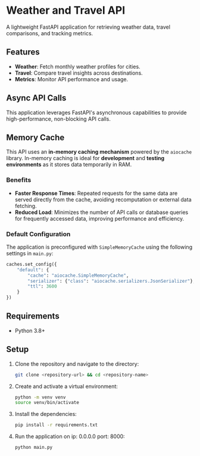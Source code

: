 # Weather and Travel API

A lightweight FastAPI application for retrieving weather data, travel comparisons, and tracking metrics.

## Features
- **Weather**: Fetch monthly weather profiles for cities.
- **Travel**: Compare travel insights across destinations.
- **Metrics**: Monitor API performance and usage.

## Async API Calls
This application leverages FastAPI's asynchronous capabilities to provide high-performance, non-blocking API calls.

## Memory Cache

This API uses an **in-memory caching mechanism** powered by the `aiocache` library. In-memory caching is ideal for **development** and **testing environments** as it stores data temporarily in RAM. 

### Benefits
- **Faster Response Times**: Repeated requests for the same data are served directly from the cache, avoiding recomputation or external data fetching.
- **Reduced Load**: Minimizes the number of API calls or database queries for frequently accessed data, improving performance and efficiency.

### Default Configuration
The application is preconfigured with `SimpleMemoryCache` using the following settings in `main.py`:
```python
caches.set_config({
    "default": {
        "cache": "aiocache.SimpleMemoryCache",
        "serializer": {"class": "aiocache.serializers.JsonSerializer"},
        "ttl": 3600 
    }
})
```
## Requirements
- Python 3.8+  

## Setup
1. Clone the repository and navigate to the directory:
   ```bash
   git clone <repository-url> && cd <repository-name>

2. Create and activate a virtual environment:
   ```bash
   python -m venv venv
   source venv/bin/activate 
3. Install the dependencies:
    ```bash
   pip install -r requirements.txt
4. Run the application on ip: 0.0.0.0  port: 8000:
     ```bash
     python main.py


